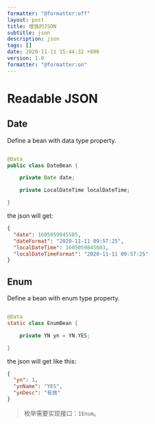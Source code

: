 ```yaml
---
formatter: "@formatter:off"
layout: post 
title: 增强的JSON 
subtitle: json 
description: json 
tags: []
date: 2020-11-11 15:44:32 +800 
version: 1.0
formatter: "@formatter:on"
---
```


# Readable JSON

## Date

Define a bean with data type property.

```java

@Data
public class DateBean {

    private Date date;

    private LocalDateTime localDateTime;

}
```

the json will get:

```json
{
  "date": 1605059845585,
  "dateFormat": "2020-11-11 09:57:25",
  "localDateTime": 1605059845603,
  "localDateTimeFormat": "2020-11-11 09:57:25"
}
```

## Enum

Define a bean with enum type property.

```java

@Data
static class EnumBean {

    private YN yn = YN.YES;

}
```

the json will get like this:

```json
{
  "yn": 1,
  "ynName": "YES",
  "ynDesc": "有效"
}
```

> 枚举需要实现接口：`IEnum`。    